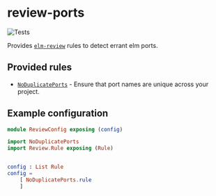 # review-ports

![Tests](https://github.com/sparksp/elm-review-ports/workflows/Tests/badge.svg)

Provides [`elm-review`](https://package.elm-lang.org/packages/jfmengels/elm-review/latest/) rules to detect errant elm ports.

## Provided rules

- [`NoDuplicatePorts`](https://package.elm-lang.org/packages/sparksp/elm-review-ports/latest/NoDuplicatePorts) - Ensure that port names are unique across your project.

## Example configuration

```elm
module ReviewConfig exposing (config)

import NoDuplicatePorts
import Review.Rule exposing (Rule)


config : List Rule
config =
    [ NoDuplicatePorts.rule
    ]
```

